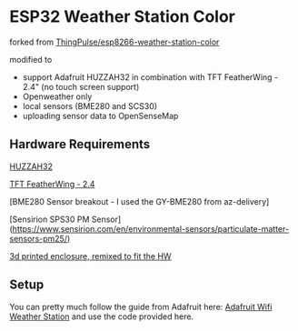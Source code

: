 # ESP32 Weather Station Color

forked from [ThingPulse/esp8266-weather-station-color](https://github.com/ThingPulse/esp8266-weather-station-color)

modified to 
- support Adafruit HUZZAH32 in combination with TFT FeatherWing - 2.4" (no touch screen support)
- Openweather only
- local sensors (BME280 and SCS30)
- uploading sensor data to OpenSenseMap


## Hardware Requirements

[HUZZAH32](https://www.adafruit.com/product/3405)

[TFT FeatherWing - 2.4](https://www.adafruit.com/product/3315) 

[BME280 Sensor breakout - I used the GY-BME280 from az-delivery] 

[Sensirion SPS30 PM Sensor] (https://www.sensirion.com/en/environmental-sensors/particulate-matter-sensors-pm25/)

[3d printed enclosure, remixed to fit the HW](https://www.thingiverse.com/thing:3894654)

## Setup

You can pretty much follow the guide from Adafruit here: [Adafruit Wifi Weather Station](https://learn.adafruit.com/wifi-weather-station-with-tft-display/overview) and use the code provided here.



